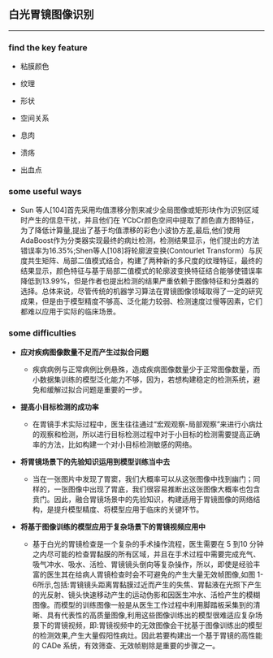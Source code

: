 ## 白光胃镜图像识别
***

### find the key feature

- 粘膜颜色

- 纹理

- 形状

- 空间关系

- 息肉

- 溃疡

- 出血点


### some useful ways

- Sun 等人[104]首先采用均值漂移分割来减少全局图像或矩形块作为识别区域时产生的信息干扰，并且他们在 YCbCr颜色空间中提取了颜色直方图特征，为了降低计算量,提出了基于均值漂移的彩色小波协方差,最后,他们使用AdaBoost作为分类器实现最终的病灶检测，检测结果显示，他们提出的方法错误率为16.35%;Shen等人[108]将轮廓波变换(Contourlet Transform）与灰度共生矩阵、局部二值模式结合，构建了两种新的多尺度的纹理特征，最终的结果显示，颜色特征与基于局部二值模式的轮廓波变换特征结合能够使错误率降低到13.99%，但是作者也提出检测的结果严重依赖于图像特征和分类器的选择。总体来说，尽管传统的机器学习算法在胃镜图像领域取得了一定的研究成果，但是由于模型精度不够高、泛化能力较弱、检测速度过慢等因素，它们都难以应用于实际的临床场景。

### some difficulties

- __应对疾病图像数量不足而产生过拟合问题__

    - 疾病病例与正常病例比例悬殊，造成疾病图像数量少于正常图像数量，而小数据集训练的模型泛化能力不够，因为，若想构建稳定的检测系统，避免和缓解过拟合问题是重要的一步。

- __提高小目标检测的成功率__

    - 在胃镜手术实际过程中，医生往往通过“宏观观察-局部观察”来进行小病灶的观察和检测，所以进行目标检测过程中对于小目标的检测需要提高正确率的方法，比如构建一个对小目标检测敏感的网络。

- __将胃镜场景下的先验知识运用到模型训练当中去__

    - 当在一张图片中发现了胃窦，我们大概率可以从这张图像中找到幽门；同样的，一张图像中出现了胃底，我们很容易推断出这张图像大概率也包含贲门。因此，融合胃镜场景中的先验知识，构建适用于胃镜图像的网络结构，是提升模型精度、将模型应用于临床的关键环节。

- __将基于图像训练的模型应用于复杂场景下的胃镜视频应用中__

    - 基于白光的胃镜检查是一个复杂的手术操作流程，医生需要在 5 到10 分钟之内尽可能的检查胃黏膜的所有区域，并且在手术过程中需要完成充气、吸气冲水、吸水、活检、胃镜镜头倒向等复杂操作，所以，即使是经验丰富的医生其在给病人胃镜检查时会不可避免的产生大量无效帧图像,如图 1-6所示,包括:胃镜镜头距离胃黏膜过近而产生的失焦、胃黏液在光照下产生的光反射、镜头快速移动产生的运动伪影和因医生冲水、活检产生的模糊图像。而模型的训练图像一般是从医生工作过程中利用脚踏板采集到的清晰、具有代表性的高质量图像,利用这些图像训练出的模型很难适应复杂场景下的胃镜视频，即:胃镜视频中的无效图像会干扰基于图像训练出的模型的检测效果,产生大量假阳性病灶。因此若要构建出一个基于胃镜的高性能的 CADe 系统，有效筛查、无效帧剔除是重要的步骤之一。
